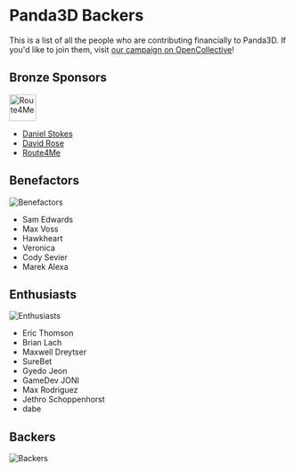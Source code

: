 # Panda3D Backers

This is a list of all the people who are contributing financially to Panda3D.  If you'd like to join them, visit [our campaign on OpenCollective](https://opencollective.com/panda3d)!

## Bronze Sponsors

[<img src="https://www.panda3d.org/wp-content/uploads/2024/08/Route4MeLogo1185x300-2-1-1024x259.png" alt="Route4Me" height="48">](https://route4me.com/)

* [Daniel Stokes](https://opencollective.com/daniel-stokes)
* [David Rose](https://opencollective.com/david-rose)
* [Route4Me](https://route4me.com/)

## Benefactors

![Benefactors](https://opencollective.com/panda3d/tiers/benefactor.svg?avatarHeight=48&width=600)

* Sam Edwards
* Max Voss
* Hawkheart
* Veronica
* Cody Sevier
* Marek Alexa

## Enthusiasts

![Enthusiasts](https://opencollective.com/panda3d/tiers/enthusiast.svg?avatarHeight=48&width=600)

* Eric Thomson
* Brian Lach
* Maxwell Dreytser
* SureBet
* Gyedo Jeon
* GameDev JONI
* Max Rodriguez
* Jethro Schoppenhorst
* dabe

## Backers

![Backers](https://opencollective.com/panda3d/tiers/backer.svg?avatarHeight=48&width=600)
